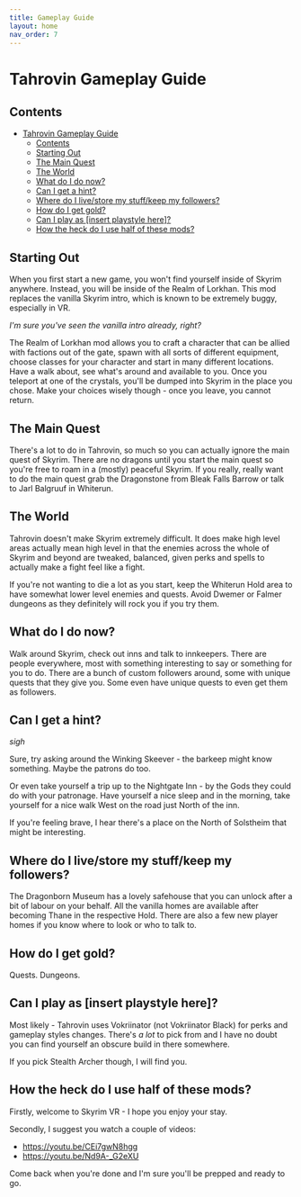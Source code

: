 ```yaml
---
title: Gameplay Guide
layout: home
nav_order: 7
---
```


# Tahrovin Gameplay Guide

## Contents
- [Tahrovin Gameplay Guide](#tahrovin-gameplay-guide)
  - [Contents](#contents)
  - [Starting Out](#starting-out)
  - [The Main Quest](#the-main-quest)
  - [The World](#the-world)
  - [What do I do now?](#what-do-i-do-now)
  - [Can I get a hint?](#can-i-get-a-hint)
  - [Where do I live/store my stuff/keep my followers?](#where-do-i-livestore-my-stuffkeep-my-followers)
  - [How do I get gold?](#how-do-i-get-gold)
  - [Can I play as \[insert playstyle here\]?](#can-i-play-as-insert-playstyle-here)
  - [How the heck do I use half of these mods?](#how-the-heck-do-i-use-half-of-these-mods)

## Starting Out
When you first start a new game, you won't find yourself inside of Skyrim anywhere. Instead, you will be inside of the Realm of Lorkhan. This mod replaces the vanilla Skyrim intro, which is known to be extremely buggy, especially in VR. 

*I'm sure you've seen the vanilla intro already, right?* 

The Realm of Lorkhan mod allows you to craft a character that can be allied with factions out of the gate, spawn with all sorts of different equipment, choose classes for your character and start in many different locations. Have a walk about, see what's around and available to you. Once you teleport at one of the crystals, you'll be dumped into Skyrim in the place you chose. Make your choices wisely though - once you leave, you cannot return.

## The Main Quest
There's a lot to do in Tahrovin, so much so you can actually ignore the main quest of Skyrim. There are no dragons until you start the main quest so you're free to roam in a (mostly) peaceful Skyrim. If you really, really want to do the main quest grab the Dragonstone from Bleak Falls Barrow or talk to Jarl Balgruuf in Whiterun.

## The World
Tahrovin doesn't make Skyrim extremely difficult. It does make high level areas actually mean high level in that the enemies across the whole of Skyrim and beyond are tweaked, balanced, given perks and spells to actually make a fight feel like a fight.

If you're not wanting to die a lot as you start, keep the Whiterun Hold area to have somewhat lower level enemies and quests. Avoid Dwemer or Falmer dungeons as they definitely will rock you if you try them.

## What do I do now?
Walk around Skyrim, check out inns and talk to innkeepers. There are people everywhere, most with something interesting to say or something for you to do. There are a bunch of custom followers around, some with unique quests that they give you. Some even have unique quests to even get them as followers.

## Can I get a hint?
*sigh*

Sure, try asking around the Winking Skeever - the barkeep might know something. Maybe the patrons do too. 

Or even take yourself a trip up to the Nightgate Inn - by the Gods they could do with your patronage. Have yourself a nice sleep and in the morning, take yourself for a nice walk West on the road just North of the inn.

If you're feeling brave, I hear there's a place on the North of Solstheim that might be interesting.

## Where do I live/store my stuff/keep my followers?
The Dragonborn Museum has a lovely safehouse that you can unlock after a bit of labour on your behalf. All the vanilla homes are available after becoming Thane in the respective Hold. There are also a few new player homes if you know where to look or who to talk to.

## How do I get gold?
Quests. Dungeons.

## Can I play as [insert playstyle here]?
Most likely - Tahrovin uses Vokriinator (not Vokriinator Black) for perks and gameplay styles changes. There's *a lot* to pick from and I have no doubt you can find yourself an obscure build in there somewhere.

If you pick Stealth Archer though, I will find you.

## How the heck do I use half of these mods?
Firstly, welcome to Skyrim VR - I hope you enjoy your stay.

Secondly, I suggest you watch a couple of videos:
- https://youtu.be/CEi7gwN8hgg
- https://youtu.be/Nd9A-_G2eXU

Come back when you're done and I'm sure you'll be prepped and ready to go.